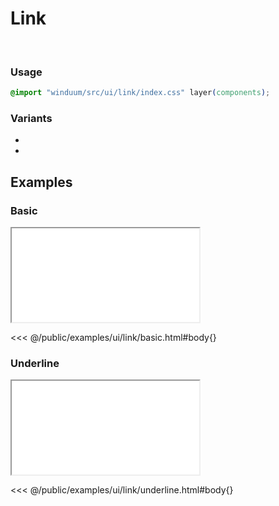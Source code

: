 # Link
<br>
<ViewSourceGh href="https://github.com/winduum/winduum/blob/main/src/ui/link" />

### Usage

```css
@import "winduum/src/ui/link/index.css" layer(components);
```

### Variants
* <LinkGh name="default" path="ui/link" />
* <LinkGh name="interactive" path="ui/link" />

## Examples

### Basic

<iframe onload="this.style.visibility = 'visible';" src="/examples/ui/link/basic.html"></iframe>

<<< @/public/examples/ui/link/basic.html#body{}

### Underline

<iframe onload="this.style.visibility = 'visible';" src="/examples/ui/link/underline.html"></iframe>

<<< @/public/examples/ui/link/underline.html#body{}
